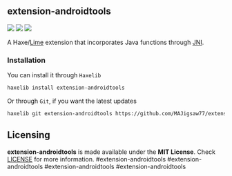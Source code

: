 ## extension-androidtools

![](https://img.shields.io/github/repo-size/MAJigsaw77/extension-androidtools) ![](https://badgen.net/github/open-issues/MAJigsaw77/extension-androidtools) ![](https://badgen.net/badge/license/MIT/green)

A Haxe/[Lime](https://lime.openfl.org) extension that incorporates Java functions through [JNI](https://en.m.wikipedia.org/wiki/Java_Native_Interface).

### Installation

You can install it through `Haxelib`
```bash
haxelib install extension-androidtools
```
Or through `Git`, if you want the latest updates
```bash
haxelib git extension-androidtools https://github.com/MAJigsaw77/extension-androidtools.git
```

## Licensing

**extension-androidtools** is made available under the **MIT License**. Check [LICENSE](./LICENSE) for more information.
#extension-androidtools
#extension-androidtools
#extension-androidtools
#extension-androidtools
